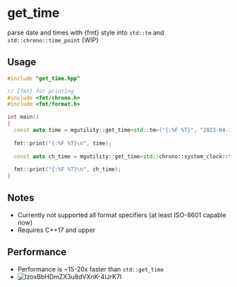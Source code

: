 # get_time
parse date and times with {fmt} style into `std::tm` and `std::chrono::time_point` {WIP} 

## Usage
```C++
#include "get_time.hpp"

// {fmt} for printing
#include <fmt/chrono.h>
#include <fmt/format.h>

int main()
{
  const auto time = mgutility::get_time<std::tm>("{:%F %T}", "2023-04-16 00:05:23");
  
  fmt::print("{:%F %T}\n", time);
  
  const auto ch_time = mgutility::get_time<std::chrono::system_clock::time_point>("{:%F %T}", "2023-04-16 00:05:23");
  
  fmt::print("{:%F %T}\n", ch_time);
}
```

## Notes
- Currently not supported all format specifiers (at least ISO-8601 capable now)
- Requires C++17 and upper

## Performance
- Performance is ~15-20x faster than `std::get_time`
- ![IzoxBbHDmZX3u8dVXnK-4IJrK7I](https://user-images.githubusercontent.com/12413639/232256177-375e48c7-7456-4c92-b997-c4d4b7c1f39e.png)

